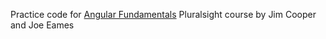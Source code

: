 Practice code for [Angular Fundamentals](https://app.pluralsight.com/library/courses/angular-fundamentals/table-of-contents) Pluralsight course by Jim Cooper and Joe Eames